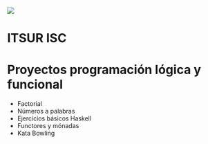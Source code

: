 ![](https://i.imgur.com/JY9Zxhq.png)
# ITSUR ISC

# Proyectos programación lógica y funcional
  - Factorial
  - Números a palabras
  - Ejercicios básicos Haskell
  - Functores y mónadas
  - Kata Bowling
